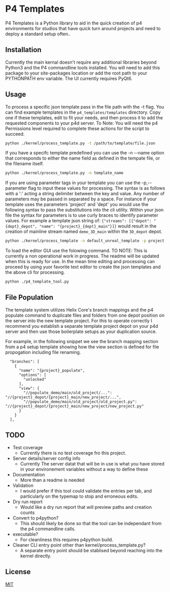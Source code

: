 # P4 Templates

P4 Templates is a Python library to aid in the quick creation of p4 environments for studios that have quick turn around projects and need to deploy a standard setup often..

## Installation

Currently the main kernal doesn't require any additional libraries beyond Python3 and the P4 commandline tools installed.
You will need to add this package to your site-packages location or add the root path to your PYTHONPATH env variable.
The UI currently requires PyQt6. 

## Usage

To process a specific json template pass in the file path with the -t flag. 
You can find example templates in the `p4_templates/templates` directory. Copy one if these templates, edit to fit your needs, and then process it to add the requested components to your p4d server. To Note: You will need the p4 Permissions level required to complete these actions for the script to succeed.

```bash
python ./kernel/process_template.py -t /path/to/template/file.json
```

If you have a specifc template predefined you can use the -n --name option that corresponds to either the name field as defined in the tempate file, or the filename itself.

```bash
python ./kernel/process_template.py -n template_name
```

If you are using parameter tags in your template you can use the -p,--parameter flag to input these values for processing. 
The syntax is as follows with a ':' acting a string delimiter between the key and value. 
Any number of parameters may be passed in separated by a space.
For instance if your template uses the parameters 'project' and 'dept' you would use the following syntax to pass the substitutions into the cli utility. 
Within your json file the syntax for parameters is to use curly braces to identify parameter values. 
For example a template json string of: 
`{"streams": [{"depot": "{dept}_depot", "name": "{project}_{dept}_main"}]}` would result in the creation of mainline stream named `demo_3D_main` within the `3D_depot` depot.

```bash
python ./kernel/process_template -n default_unreal_template -p project:demo dept:3D
```

To load the editor GUI use the folowing command.
TO NOTE: This is currently a non operational work in progress. The readme will be updated when this is ready for use. In the mean time editing and processing can proceed by using yuor favorite text editor to create the json templates and the above cli for processing. 

```bash
python ./p4_template_tool.py
```

## File Population

The template system utilizes Helix Core's branch mappings and the p4 populate command to duplicate files and folders from one depot position on the server into the new template project. For this to operate correctly I recommend you establish a separate template project depot on your p4d server and then use those boilerplate setups as your duplication source.

For example, in the following snippet we see the branch mapping section from a p4 setup template showing how the view section is defined for file propogation including file renaming.
 
```
  "branches": [
    {
      "name": "{project}_populate",
      "options": [
        "unlocked"
      ],
      "view": {
        "//populate_demo/main/old_project/...": "//{project}_depot/{project}_main/new_project/...",
        "//populate_demo/main/old_project/old_project.py": "//{project}_depot/{project}_main/new_project/new_project.py"
      }
    }
  ],
```

## TODO
- Test coverage
  - Currently there is no test coverage fro this project.
- Server details/server config info
  - Currently The server datat that will be in use is what you have stored in your environement variables without a way to define these 
- Documentation
  - More than a readme is needed 
- Validation 
  - I would prefer if this tool could validate the entries per tab, and particularly on the typemap to stop and erroneous edits.
- Dry run report
  - Would like a dry run report that will preview paths and creation counts
- Convert to p4python?
  - This should likely be done so that the tool can be independant from the p4 commandline calls.
- executable?
  - For cleanliness this requires p4python build.
- Cleaner CLI entry point other than kernel/process_template.py?
  - A separate entry point should be stablised beyond reaching into the kernel directly.
 
## License

[MIT](https://choosealicense.com/licenses/mit/)